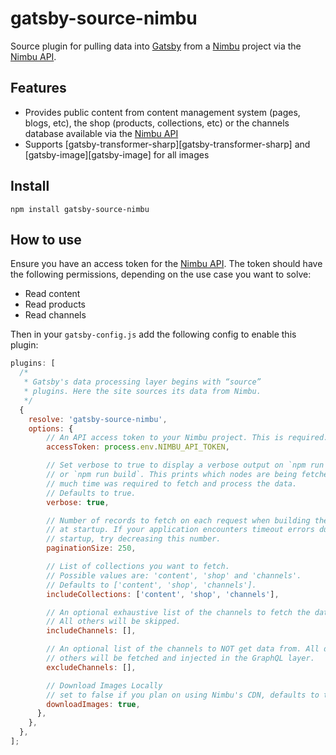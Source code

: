 # gatsby-source-nimbu

Source plugin for pulling data into [Gatsby][gatsby] from a [Nimbu][nimbu] project via the [Nimbu
API][nimbu-api].

## Features

- Provides public content from content management system (pages, blogs, etc), the shop (products,
  collections, etc) or the channels database available via the [Nimbu API][nimbu-api]
- Supports [gatsby-transformer-sharp][gatsby-transformer-sharp] and [gatsby-image][gatsby-image] for
  all images

## Install

```shell
npm install gatsby-source-nimbu
```

## How to use

Ensure you have an access token for the [Nimbu API][nimbu-api]. The token should have the following
permissions, depending on the use case you want to solve:

- Read content
- Read products
- Read channels

Then in your `gatsby-config.js` add the following config to enable this plugin:

```js
plugins: [
  /*
   * Gatsby's data processing layer begins with “source”
   * plugins. Here the site sources its data from Nimbu.
   */
  {
    resolve: 'gatsby-source-nimbu',
    options: {
        // An API access token to your Nimbu project. This is required.
        accessToken: process.env.NIMBU_API_TOKEN,

        // Set verbose to true to display a verbose output on `npm run develop`
        // or `npm run build`. This prints which nodes are being fetched and how
        // much time was required to fetch and process the data.
        // Defaults to true.
        verbose: true,

        // Number of records to fetch on each request when building the cache
        // at startup. If your application encounters timeout errors during
        // startup, try decreasing this number.
        paginationSize: 250,

        // List of collections you want to fetch.
        // Possible values are: 'content', 'shop' and 'channels'.
        // Defaults to ['content', 'shop', 'channels'].
        includeCollections: ['content', 'shop', 'channels'],

        // An optional exhaustive list of the channels to fetch the data for.
        // All others will be skipped.
        includeChannels: [],

        // An optional list of the channels to NOT get data from. All data from
        // others will be fetched and injected in the GraphQL layer.
        excludeChannels: [],

        // Download Images Locally
        // set to false if you plan on using Nimbu's CDN, defaults to true
        downloadImages: true,
      },
    },
  },
];
```

[gatsby]: https://www.gatsbyjs.org/
[nimbu]: https://www.nimbu.io/
[nimbu-api]: https://docs.nimbu.io/en/api
[gatsby-plugin-sharp]: https://www.gatsbyjs.com/plugins/gatsby-plugin-sharp/
[gatsby-image-fragments]: https://www.gatsbyjs.com/plugins/gatsby-image/
